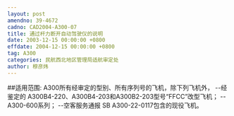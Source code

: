 ```yaml
---
layout: post
amendno: 39-4672
cadno: CAD2004-A300-07
title: 通过杆力断开自动驾驶仪的说明
date: 2003-12-15 00:00:00 +0800
effdate: 2004-12-15 00:00:00 +0800
tag: A300
categories: 民航西北地区管理局适航审定处
author: 穆彦炜
---
```


##适用范围:
A300所有经审定的型别、所有序列号的飞机，除下列飞机外， --经鉴定的 A300B4-220、A300B4-203和A300B2-203型号“FFCC”改型飞机； --A300-600系列； --空客服务通报 SB A300-22-0117包含的现役飞机。

